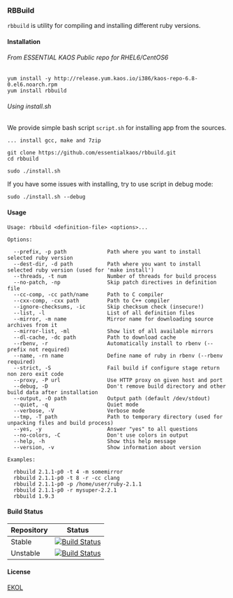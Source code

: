 ### RBBuild

`rbbuild` is utility for compiling and installing different ruby versions.

#### Installation

###### From ESSENTIAL KAOS Public repo for RHEL6/CentOS6

```
yum install -y http://release.yum.kaos.io/i386/kaos-repo-6.8-0.el6.noarch.rpm
yum install rbbuild
```

###### Using install.sh

We provide simple bash script `script.sh` for installing app from the sources.

```
... install gcc, make and 7zip

git clone https://github.com/essentialkaos/rbbuild.git
cd rbbuild

sudo ./install.sh
```

If you have some issues with installing, try to use script in debug mode:

```
sudo ./install.sh --debug
```

#### Usage

```
Usage: rbbuild <definition-file> <options>...

Options:

  --prefix, -p path             Path where you want to install selected ruby version
  --dest-dir, -d path           Path where you want to install selected ruby version (used for 'make install')
  --threads, -t num             Number of threads for build process
  --no-patch, -np               Skip patch directives in definition file
  --cc-comp, -cc path/name      Path to C compiler
  --cxx-comp, -cxx path         Path to C++ compiler
  --ignore-checksums, -ic       Skip checksum check (insecure!)
  --list, -l                    List of all definition files
  --mirror, -m name             Mirror name for downloading source archives from it
  --mirror-list, -ml            Show list of all available mirrors
  --dl-cache, -dc path          Path to download cache
  --rbenv, -r                   Automatically install to rbenv (--prefix not required)
  --name, -rn name              Define name of ruby in rbenv (--rbenv required)
  --strict, -S                  Fail build if configure stage return non zero exit code
  --proxy, -P url               Use HTTP proxy on given host and port
  --debug, -D                   Don't remove build directory and other build data after installation
  --output, -O path             Output path (default /dev/stdout)
  --quiet, -q                   Quiet mode
  --verbose, -V                 Verbose mode
  --tmp, -T path                Path to temporary directory (used for unpacking files and build process)
  --yes, -y                     Answer "yes" to all questions
  --no-colors, -C               Don't use colors in output
  --help, -h                    Show this help message
  --version, -v                 Show information about version

Examples:

  rbbuild 2.1.1-p0 -t 4 -m somemirror
  rbbuild 2.1.1-p0 -t 8 -r -cc clang
  rbbuild 2.1.1-p0 -p /home/user/ruby-2.1.1
  rbbuild 2.1.1-p0 -r mysuper-2.2.1
  rbbuild 1.9.3
```

#### Build Status

| Repository | Status |
|------------|--------|
| Stable | [![Build Status](https://travis-ci.org/essentialkaos/rbbuild.svg?branch=master)](https://travis-ci.org/essentialkaos/rbbuild) |
| Unstable | [![Build Status](https://travis-ci.org/essentialkaos/rbbuild.svg?branch=develop)](https://travis-ci.org/essentialkaos/rbbuild) |

#### License

[EKOL](https://essentialkaos.com/ekol)
